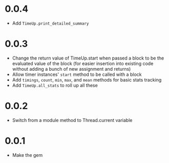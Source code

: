 # 0.0.4

- Add `TimeUp.print_detailed_summary`

# 0.0.3

- Change the return value of TimeUp.start when passed a block to be the
  evaluated value of the block (for easier insertion into existing code without
  adding a bunch of new assignment and returns)
- Allow timer instances' `start` method to be called with a block
- Add `timings`, `count`, `min`, `max`, and `mean` methods for basic stats
  tracking
- Add `TimeUp.all_stats` to roll up all these

# 0.0.2

- Switch from a module method to Thread.current variable

# 0.0.1

- Make the gem



